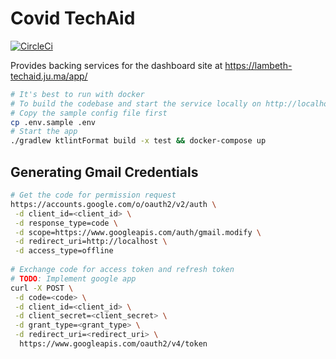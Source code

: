 # Covid TechAid 

[![CircleCi](https://circleci.com/gh/techaid-tech/techaid-server.svg?style=svg)](https://circleci.com/gh/techaid-tech/techaid-server)

Provides backing services for the dashboard site at https://lambeth-techaid.ju.ma/app/

```bash
# It's best to run with docker 
# To build the codebase and start the service locally on http://localhost:8080
# Copy the sample config file first 
cp .env.sample .env
# Start the app
./gradlew ktlintFormat build -x test && docker-compose up 
```

## Generating Gmail Credentials 
```bash
# Get the code for permission request 
https://accounts.google.com/o/oauth2/v2/auth \
 -d client_id=<client_id> \
 -d response_type=code \
 -d scope=https://www.googleapis.com/auth/gmail.modify \
 -d redirect_uri=http://localhost \
 -d access_type=offline
 
# Exchange code for access token and refresh token 
# TODO: Implement google app
curl -X POST \
 -d code=<code> \
 -d client_id=<client_id> \
 -d client_secret=<client_secret> \
 -d grant_type=<grant_type> \
 -d redirect_uri=<redirect_uri> \
  https://www.googleapis.com/oauth2/v4/token
```
